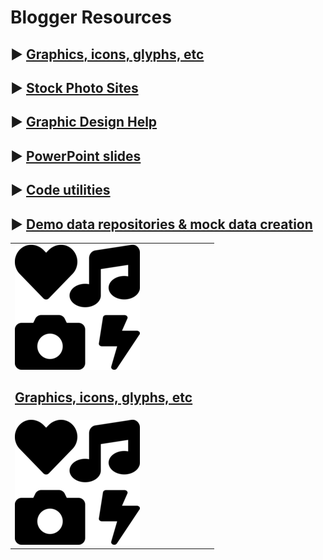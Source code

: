 # Blogger Resources

## ► [Graphics, icons, glyphs, etc](/resources/graphics-glyphs.md) 
## ► [Stock Photo Sites](/resources/stock-photos.md) 
## ► [Graphic Design Help](/resources/graphic-design.md) 
## ► [PowerPoint slides](/resources/graphic-design.md) 
## ► [Code utilities](/resources/code-utilities.md)
## ► [Demo data repositories & mock data creation](/resources/mock-demo-data.md)



<table>
   <tr>
      <td><a href="resources/graphics-glyphs.md"><img src="img/icons-200x200.png" alt"icons"></a><br>
            <a href="resources/graphics-glyphs.md"><h2>Graphics, icons, glyphs, etc</h2></a></td>
      <td></td>
      <td></td>
   </tr>
   <tr>
      <td><img src="img/icons-200x200.png" alt"icons"></td>
      <td></td>
      <td></td>
   </tr>
</table>